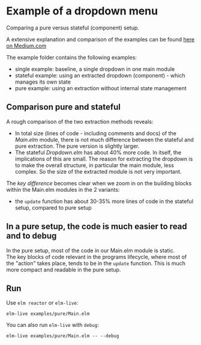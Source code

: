 # Example of a dropdown menu

Comparing a pure versus stateful (component) setup.

A extensive explanation and comparison of the examples can be found [here on Medium.com][1]

The example folder contains the following examples:
- single example: baseline, a single dropdown in one main module
- stateful example: using an extracted dropdown (component) - which manages its own state
- pure example: using an extraction without internal state management

## Comparison pure and stateful
A rough comparison of the two extraction methods reveals:
- In total size (lines of code - including comments and docs) of the *Main.elm* module, there is not much difference between the stateful and pure extraction. The pure version is slightly larger.
- The stateful *Dropdown.elm* has about 40% more code. In itself, the implications of this are small. The reason for extracting the dropdown is to make the overall structure, in particular the main module, less complex. So the size of the extracted module is not very important.

The *key difference* becomes clear when we zoom in on the building blocks within the Main.elm modules in the 2 variants:

- the `update` function has about 30-35% more lines of code in the stateful setup, compared to pure setup


## In a pure setup, the code is much easier to read and to debug

In the pure setup, most of the code in our Main.elm module is static.  
The key blocks of code relevant in the programs lifecycle, where most of the "action" takes place, tends to be in the `update` function. This is much more compact and readable in the pure setup.


[1]: https://medium.com/@wintvelt/a-reusable-dropdown-in-elm-part-1-d7ac2d106f13

## Run

Use `elm reactor` or `elm-live`:

`elm-live examples/pure/Main.elm`

You can also run `elm-live` with `debug`:

`elm-live examples/pure/Main.elm -- --debug`
